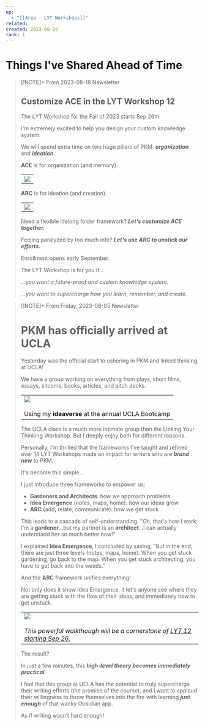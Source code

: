 ```yaml
---
up:
  - "[[Area - LYT Workshops]]"
related: 
created: 2023-08-19
rank: 1
---
```





# Things I've Shared Ahead of Time

> [!NOTE]+ From 2023-08-18 Newsletter
> ## Customize ACE in the LYT Workshop 12
> 
> The LYT Workshop for the Fall of 2023 starts Sep 26th.
> 
> I'm extremely excited to help you design your custom knowledge system.
> 
> We will spend extra time on two huge pillars of PKM: _**organization**_ and _**ideation**_.
> 
> **ACE** is for organization (and memory).
> 
> |   |
> |---|
> |![](https://embed.filekitcdn.com/e/dv87Nny89souiCFyZqnEgh/xnbieTWkdsnUzBxCQ7tXsh)|
> 
> **ARC** is for ideation (and creation).
> 
> |   |
> |---|
> |![](https://embed.filekitcdn.com/e/dv87Nny89souiCFyZqnEgh/51EUzT7FhbKmj3XFd6UAck)|
> 
> Need a flexible lifelong folder framework? _**Let's customize ACE together.**_
> 
> Feeling paralyzed by too much info? _**Let's use ARC to unstick our efforts.**_
> 
> Enrollment opens early September.
> 
> The LYT Workshop is for you if...
> 
> _...you want a future-proof and custom knowledge system._
> 
> _...you want to supercharge how you learn, remember, and create._




> [!NOTE]+ From Friday, 2023-08-05 Newsletter
> # PKM has officially arrived at UCLA
> 
> Yesterday was the official start to ushering in PKM and linked thinking at UCLA!
> 
> We have a group working on everything from plays, short films, essays, sitcoms, books, articles, and pitch decks.
> 
> |   |
> |---|
> |![](https://embed.filekitcdn.com/e/dv87Nny89souiCFyZqnEgh/ccFkFhY9DFmuWZaR3djrRK/email)<br><br>Using my **ideaverse** at the annual UCLA Bootcamp|
> 
> The UCLA class is a much more intimate group than the Linking Your Thinking Workshop. But I deeply enjoy both for different reasons.
> 
> Personally, I'm thrilled that the frameworks I've taught and refined over 14 LYT Workshops made an impact for writers who are _**brand new**_ to PKM.
> 
> It's become this simple...
> 
> I just introduce three frameworks to empower us:
> 
> - **Gardeners and Architects**: how we approach problems
> - **Idea Emergence** (notes, maps, home): how our ideas grow
> - **ARC** (add, relate, communicate): how we get stuck
> 
> This leads to a cascade of self-understanding. "Oh, that's how I work; I'm a **gardener**...but my partner is an **architect**...I can actually understand her so much better now!"
> 
> I explained **Idea Emergence**, I concluded by saying, "But in the end, there are just three levels (notes, maps, home). When you get stuck gardening, go back to the map. When you get stuck architecting, you have to get back into the weeds."
> 
> And the **ARC** framework unifies everything!
> 
> Not only does it show Idea Emergence, it let's anyone see where they are getting stuck with the flow of their ideas, and immediately how to get unstuck.
> 
> |   |
> |---|
> |![](https://embed.filekitcdn.com/e/dv87Nny89souiCFyZqnEgh/49ALUqWLDMECSZrTzUfVr8/email)<br><br>_This powerful walkthough will be a cornerstone of_ [_LYT 12 starting Sep 26._](https://www.linkingyourthinking.com/)​|
> 
> The result?
> 
> In just a few minutes, this **_high-level theory becomes immediately practical._**
> 
> I feel that this group at UCLA has the potential to truly supercharge their writing efforts (the promise of the course), and I want to applaud their willingness to throw themselves into the fire with learning **_just enough_** of that wacky Obsidian app.
> 
> As if writing wasn’t hard enough!



